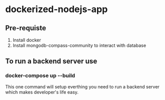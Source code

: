 # dockerized-nodejs-app

## Pre-requiste
1. Install docker
2. Install mongodb-compass-community to interact with database

## To run a backend server use 

### docker-compose up --build

This one command will setup everthing you need to run a backend server which makes developer's life easy.
